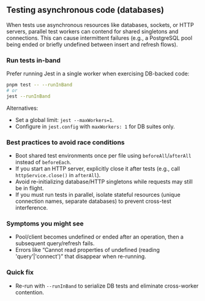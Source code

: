 ## Testing asynchronous code (databases)

When tests use asynchronous resources like databases, sockets, or HTTP servers, parallel test workers can contend for shared singletons and connections. This can cause intermittent failures (e.g., a PostgreSQL pool being ended or briefly undefined between insert and refresh flows).

### Run tests in-band

Prefer running Jest in a single worker when exercising DB-backed code:

```bash
pnpm test -- --runInBand
# or
jest --runInBand
```

Alternatives:
- Set a global limit: `jest --maxWorkers=1`.
- Configure in `jest.config` with `maxWorkers: 1` for DB suites only.

### Best practices to avoid race conditions

- Boot shared test environments once per file using `beforeAll`/`afterAll` instead of `beforeEach`.
- If you start an HTTP server, explicitly close it after tests (e.g., call `httpService.close()` in `afterAll`).
- Avoid re-initializing database/HTTP singletons while requests may still be in flight.
- If you must run tests in parallel, isolate stateful resources (unique connection names, separate databases) to prevent cross-test interference.

### Symptoms you might see

- Pool/client becomes undefined or ended after an operation, then a subsequent query/refresh fails.
- Errors like “Cannot read properties of undefined (reading 'query'|'connect')” that disappear when re-running.

### Quick fix

- Re-run with `--runInBand` to serialize DB tests and eliminate cross-worker contention.


